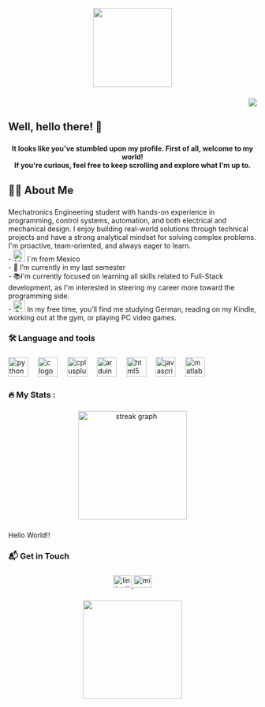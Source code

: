<div align="center">
  <img height="160" src="https://31.media.tumblr.com/09986226d8f379980ed638b5fd94b4cb/tumblr_msu2kr4D8J1scncwdo1_500.gif"  />
</div>

###

<div align="right">
  <img src="https://visitor-badge.laobi.icu/badge?page_id=RobNR1458.RobNR1458&"  />
</div>

###

<h2 align="left">Well, hello there! 👋</h2>

###

<h4 align="center">It looks like you've stumbled upon my profile. First of all, welcome to my world!  <br>If you're curious, feel free to keep scrolling and explore what I'm up to.</h4>

###

<h2 align="left">👩‍💻  About Me</h2>

###

<p align="left">Mechatronics Engineering student with hands-on experience in programming, control systems, automation, and both electrical and mechanical design. I enjoy building real-world solutions through technical projects and have a strong analytical mindset for solving complex problems. I'm proactive, team-oriented, and always eager to learn.<br>- <img src="https://flagcdn.com/w40/mx.png" width="24" alt="Mexico flag"/> I´m from Mexico <br>- 🔭 I’m currently in my last semester <br>- 📚I'm currently focused on learning all skills related to Full-Stack development, as I'm interested in steering my career more toward the programming side.<br>- <img src="https://flagcdn.com/w40/de.png" width="24" alt="German flag"/> In my free time, you’ll find me studying German, reading on my Kindle, working out at the gym, or playing PC video games.</p>

###

<h3 align="left">🛠 Language and tools</h3>

###

<div align="left">
  <img src="https://cdn.jsdelivr.net/gh/devicons/devicon/icons/python/python-original.svg" height="40" alt="python logo"  />
  <img width="12" />
  <img src="https://cdn.jsdelivr.net/gh/devicons/devicon/icons/c/c-original.svg" height="40" alt="c logo"  />
  <img width="12" />
  <img src="https://cdn.jsdelivr.net/gh/devicons/devicon/icons/cplusplus/cplusplus-original.svg" height="40" alt="cplusplus logo"  />
  <img width="12" />
  <img src="https://cdn.simpleicons.org/arduino/00979D" height="40" alt="arduino logo"  />
  <img width="12" />
  <img src="https://cdn.simpleicons.org/html5/E34F26" height="40" alt="html5 logo"  />
  <img width="12" />
  <img src="https://cdn.simpleicons.org/javascript/F7DF1E" height="40" alt="javascript logo"  />
  <img width="12" />
  <img src="https://cdn.jsdelivr.net/gh/devicons/devicon/icons/matlab/matlab-original.svg" height="40" alt="matlab logo"  />
</div>

###

<h3 align="left">🔥   My Stats :</h3>

###

<div align="center">
  <img src="https://streak-stats.demolab.com?user=RobNR1458&locale=en&mode=daily&theme=onedark&hide_border=false&border_radius=5&date_format=j%20M%5B%20Y%5D&order=3" height="220" alt="streak graph"  />
</div>

###

<p align="left">Hello World!!</p>

###

<h3 align="left">📬 Get in Touch</h3>

###

<div align="center">
  <a href="www.linkedin.com/in/roberto-negrete-román" target="_blank">
    <img src="https://raw.githubusercontent.com/maurodesouza/profile-readme-generator/master/src/assets/icons/social/linkedin/default.svg" width="37" height="25" alt="linkedin logo"  />
  </a>
  <a href="mailto:roberto-ne-ro@hotmail.com" target="_blank">
    <img src="https://raw.githubusercontent.com/maurodesouza/profile-readme-generator/master/src/assets/icons/social/microsoft-outlook/default.svg" width="37" height="25" alt="microsoft-outlook logo"  />
  </a>
</div>

###

<div align="center">
  <img height="200" src="https://i.pinimg.com/originals/f9/b8/8d/f9b88deeae101d6a8572063bb63c286e.gif"  />
</div>

###
